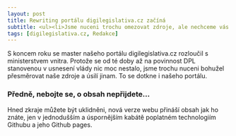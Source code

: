 ```yaml
---
layout: post
title: Rewriting portálu digilegislativa.cz začíná
subtitle: <ul><li>Jsme nuceni trochu omezovat zdroje, ale nechceme vás připravit o obsah.<li>Přecházíme na github i s naším webovým portálem.</ul>
tags: [digilegislativa.cz, Redakce]
---
```


S koncem roku se master našeho portálu digilegislativa.cz rozloučil s ministerstvem vnitra. Protože se od té doby až na povinnost DPL stanovenou v usnesení vlády nic moc nestalo, jsme trochu nuceni bohužel přesměrovat naše zdroje a úsilí jinam. To se dotkne i našeho portálu.

### Předně, nebojte se, o obsah nepřijdete...

Hned zkraje můžete být uklidněni, nová verze webu přináší obsah jak ho znáte, jen v jednodušším a úspornějším kabátě poplatném technologiím Githubu a jeho Github pages.


